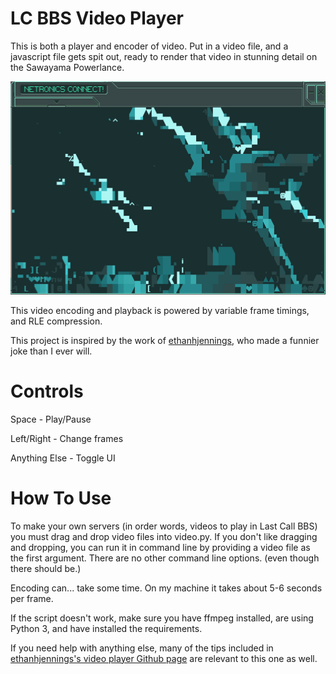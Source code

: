 # LC BBS Video Player
This is both a player and encoder of video. Put in a video file, and a javascript file gets spit out, ready to render that video in stunning detail on the Sawayama Powerlance.

![An image of the Netronics Terminal, displaying a frame of the trailer to Star Wars IV: A New Hope. Two X-wing fighters fly towards the viewer, rendered in multiple text symbols and colors.](screenshot.png)

This video encoding and playback is powered by variable frame timings, and RLE compression.

This project is inspired by the work of [ethanhjennings](https://github.com/ethanhjennings/last-call-bbs-video-player), who made a funnier joke than I ever will.

# Controls

Space - Play/Pause

Left/Right - Change frames

Anything Else - Toggle UI

# How To Use

To make your own servers (in order words, videos to play in Last Call BBS) you must drag and drop video files into video.py.
If you don't like dragging and dropping, you can run it in command line by providing a video file as the first argument. There are no other command line options. (even though there should be.)

 Encoding can... take some time. On my machine it takes about 5-6 seconds per frame.
 
 If the script doesn't work, make sure you have ffmpeg installed, are using Python 3, and have installed the requirements.

If you need help with anything else, many of the tips included in [ethanhjennings's video player Github page](https://github.com/ethanhjennings/last-call-bbs-video-player) are relevant to this one as well.
